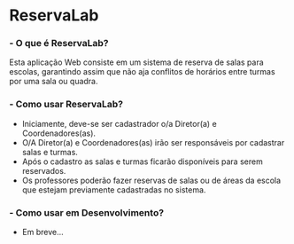 # ReservaLab

### - O que é ReservaLab?

Esta aplicação Web consiste em um sistema de reserva de salas para escolas, garantindo assim que não aja conflitos de horários entre turmas por uma sala ou quadra.


### - Como usar ReservaLab?

- Iniciamente, deve-se ser cadastrador o/a Diretor(a) e Coordenadores(as).
- O/A Diretor(a) e Coordenadores(as) irão ser responsáveis por cadastrar salas e turmas.
- Após o cadastro as salas e turmas ficarão disponíveis para serem reservados.
- Os professores poderão fazer reservas de salas ou de áreas da escola que estejam previamente cadastradas no sistema.

### - Como usar em Desenvolvimento?

- Em breve...
  